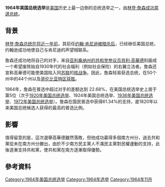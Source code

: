 **1964年美国总统选举**是[美国](../Page/美国.md "wikilink")历史上最一边倒的总统选举之一，由[林登·詹森成功當選](https://zh.wikipedia.org/wiki/林登·詹森 "wikilink")[总统](../Page/美国总统.md "wikilink")。

## 背景

[林登·詹森](https://zh.wikipedia.org/wiki/林登·詹森 "wikilink")[总统在将近一年前](../Page/美国总统.md "wikilink")，其前任[约翰·肯尼迪](../Page/约翰·肯尼迪.md "wikilink")[被暗杀后](https://zh.wikipedia.org/wiki/肯尼迪遇刺案 "wikilink")，已经继任美国总统，约翰逊成功地使自己与肯尼迪的声望相联系。

詹森还成功地将自己的对手，来自[亚利桑纳州的](https://zh.wikipedia.org/wiki/亚利桑纳州 "wikilink")[共和党](https://zh.wikipedia.org/wiki/共和党_\(美国\) "wikilink")[参议员](https://zh.wikipedia.org/wiki/美国参议员 "wikilink")[貝利·高華德](../Page/貝利·高華德.md "wikilink")刻画成一个希望废除始自1930年代的社会福利（例如社会保险）的右翼立法者。詹森还宣称高華德可能使美国陷入同[苏联](../Page/苏联.md "wikilink")的[核战争](../Page/核战争.md "wikilink")。因此，詹森轻易获选总统，在50个州中的44个州以及[哥伦比亚特区获胜](https://zh.wikipedia.org/wiki/哥伦比亚特区 "wikilink")。

1964年，詹森在普选中超过对手的差额达到
22.68%，在美国总统选举史上居于第5位（次于[1920年美国总统选举](../Page/1920年美国总统选举.md "wikilink")、1924年美国总统选举、[1936年美国总统选举](https://zh.wikipedia.org/wiki/1936年美国总统选举 "wikilink")、[1972年美国总统选举](../Page/1972年美国总统选举.md "wikilink")）。詹森在国民普选中获得61.34%的支持，是1820年以来美国总统候选人获得的最高的普选比例。

## 影響

值得留意的是，這次選舉高華德雖然落敗，但他成功贏得多個南方州分，過去共和黨從未在南方州分勝出，由於不少南方民主黨人不滿民主黨對民權運動的支持，此後逐漸支持共和黨，使共和黨在南方逐漸取得優勢。

## 參考資料

<div class="references-small">

<references />

</div>

[Category:1964年美国总统选举](https://zh.wikipedia.org/wiki/Category:1964年美国总统选举 "wikilink")
[Category:1964年选举](https://zh.wikipedia.org/wiki/Category:1964年选举 "wikilink")
[Category:1964年11月](https://zh.wikipedia.org/wiki/Category:1964年11月 "wikilink")